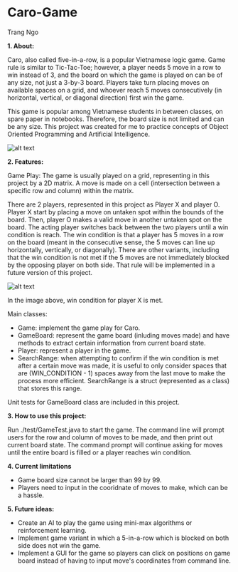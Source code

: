# Caro-Game

Trang Ngo

**1. About:** 

Caro, also called five-in-a-row, is a popular Vietnamese logic game. Game rule is similar to Tic-Tac-Toe; however, a player needs 5 move in a row to win instead of 3, and the board on which the game is played on can be of any size, not just a 3-by-3 board. Players take turn placing moves on available spaces on a grid, and whoever reach 5 moves consecutively (in horizontal, vertical, or diagonal direction) first win the game. 

This game is popular among Vietnamese students in between classes, on spare paper in notebooks. Therefore, the board size is not limited and can be any size. 
This project was created for me to practice concepts of Object Oriented Programming and Artificial Intelligence. 

![alt text](https://images.tuyensinh247.com/picture/article/2012/1027/chieu-tro-cua-hoc-sinh-khi-luoi-nghe-giang_2.jpg)

**2. Features:**

Game Play:
The game is usually played on a grid, representing in this project by a 2D matrix. A move is made on a cell (intersection between a specific row and column) within the matrix. 

There are 2 players, represented in this project as Player X and player O. Player X start by placing a move on untaken spot within the bounds of the board. Then, player O makes a valid move in another untaken spot on the board. The acting player switches back between the two players until a win condition is reach. The win condition is that a player has 5 moves in a row on the board (meant in the consecutive sense, the 5 moves can line up horizontally, vertically, or diagonally). There are other variants, including that the win condition is not met if the 5 moves are not immediately blocked by the opposing player on both side. That rule will be implemented in a future version of this project.  

![alt text](https://encrypted-tbn0.gstatic.com/images?q=tbn:ANd9GcRe_aFzziDM5y1A9MZVbZgdkyOtOTR5QncZoScPSxHsoApYkyWOkiworiDOc6ivekbAtVE&usqp=CAU)

In the image above, win condition for player X is met. 



Main classes:
* Game: implement the game play for Caro.
* GameBoard: represent the game board (inluding moves made) and have methods to extract certain information from current board state.
* Player: represent a player in the game.
* SearchRange: when attempting to confirm if the win condition is met after a certain move was made, it is useful to only consider spaces that are (WIN_CONDITION - 1) spaces away from the last move to make the process more efficient. SearchRange is a struct (represented as a class) that stores this range. 

Unit tests for GameBoard class are included in this project. 


**3. How to use this project:**

Run ./test/GameTest.java to start the game. The command line will prompt users for the row and column of moves to be made, and then print out current board state. The command prompt will continue asking for moves until the entire board is filled or a player reaches win condition. 

**4. Current limitations**

* Game board size cannot be larger than 99 by 99. 
* Players need to input in the cooridnate of moves to make, which can be a hassle.


**5. Future ideas:**

* Create an AI to play the game using mini-max algorithms or reinforcement learning.
* Implement game variant in which a 5-in-a-row which is blocked on both side does not win the game.
* Implement a GUI for the game so players can click on positions on game board instead of having to input move's coordinates from command line.  
